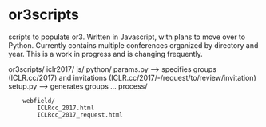 # or3scripts
scripts to populate or3. Written in Javascript, with plans to move over to Python. Currently contains multiple conferences organized by directory and year. This is a work in progress and is changing frequently.  

or3scripts/
	iclr2017/
		js/
		python/
			params.py --> specifies groups (ICLR.cc/2017) and invitations (ICLR.cc/2017/-/request/to/review/invitation)
			setup.py  --> generates groups
			...
		process/

		webfield/
			ICLRcc_2017.html
			ICLRcc_2017_request.html